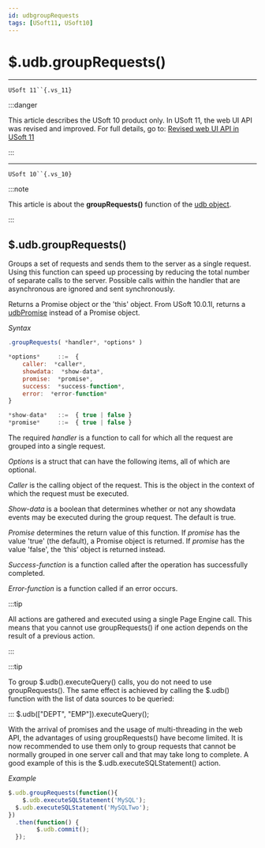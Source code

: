 ```yaml
---
id: udbgroupRequests
tags: [USoft11, USoft10]
---
```

# $.udb.groupRequests()



----

`USoft 11``{.vs_11}`


:::danger

This article describes the USoft 10 product only.
In USoft 11, the web UI API was revised and improved. For full details, go to:
[Revised web UI API in USoft 11](/Web_and_app_UIs/UDB_udb/Revised_web_UI_API_in_USoft_11.md)

:::

----

`USoft 10``{.vs_10}`


:::note

This article is about the **groupRequests()** function of the [udb object](/Web_and_app_UIs/UDB_udb).

:::

## **$.udb.groupRequests()**

Groups a set of requests and sends them to the server as a single request. Using this function can speed up processing by reducing the total number of separate calls to the server. Possible calls within the handler that are asynchronous are ignored and sent synchronously.

Returns a Promise object or the 'this' object. From USoft 10.0.1I, returns a [udbPromise](/Web_and_app_UIs/JavaScript/Promises_for_asynchronous_Javascript.md) instead of a Promise object.

*Syntax*

```js
.groupRequests( *handler*, *options* )

*options*     ::=  {
    caller:  *caller*,
    showdata:  *show-data*,
    promise:  *promise*,
    success:  *success-function*,
    error:  *error-function*
}

*show-data*   ::=  { true | false }
*promise*     ::=  { true | false }
```

The required *handler* is a function to call for which all the request are grouped into a single request.

*Options* is a struct that can have the following items, all of which are optional.

*Caller* is the calling object of the request. This is the object in the context of which the request must be executed.

*Show-data* is a boolean that determines whether or not any showdata events may be executed during the group request. The default is true.   

*Promise* determines the return value of this function. If *promise* has the value 'true' (the default), a Promise object is returned. If *promise* has the value 'false', the ‘this’ object is returned instead.

*Success-function* is a function called after the operation has successfully completed.

*Error-function* is a function called if an error occurs.


:::tip

All actions are gathered and executed using a single Page Engine call. This means that you cannot use groupRequests() if one action depends on the result of a previous action.

:::


:::tip

To group $.udb().executeQuery() calls, you do not need to use groupRequests(). The same effect is achieved by calling the $.udb() function with the list of data sources to be queried:

:::
$.udb(["DEPT", "EMP"]).executeQuery();

With the arrival of promises and the usage of multi-threading in the web API, the advantages of using groupRequests() have become limited. It is now recommended to use them only to group requests that cannot be normally grouped in one server call and that may take long to complete. A good example of this is the $.udb.executeSQLStatement() action.

*Example*

```js
$.udb.groupRequests(function(){
    $.udb.executeSQLStatement('MySQL');
  $.udb.executeSQLStatement('MySQLTwo');
})
  .then(function() {
        $.udb.commit();
  });
```

 